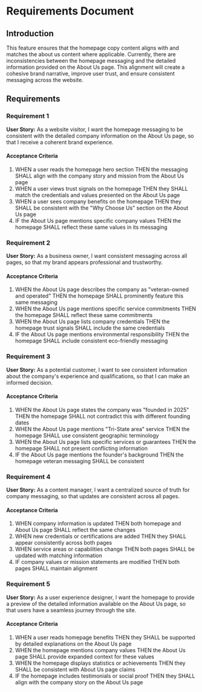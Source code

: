 # Requirements Document

## Introduction

This feature ensures that the homepage copy content aligns with and matches the about us content where applicable. Currently, there are inconsistencies between the homepage messaging and the detailed information provided on the About Us page. This alignment will create a cohesive brand narrative, improve user trust, and ensure consistent messaging across the website.

## Requirements

### Requirement 1

**User Story:** As a website visitor, I want the homepage messaging to be consistent with the detailed company information on the About Us page, so that I receive a coherent brand experience.

#### Acceptance Criteria

1. WHEN a user reads the homepage hero section THEN the messaging SHALL align with the company story and mission from the About Us page
2. WHEN a user views trust signals on the homepage THEN they SHALL match the credentials and values presented on the About Us page
3. WHEN a user sees company benefits on the homepage THEN they SHALL be consistent with the "Why Choose Us" section on the About Us page
4. IF the About Us page mentions specific company values THEN the homepage SHALL reflect these same values in its messaging

### Requirement 2

**User Story:** As a business owner, I want consistent messaging across all pages, so that my brand appears professional and trustworthy.

#### Acceptance Criteria

1. WHEN the About Us page describes the company as "veteran-owned and operated" THEN the homepage SHALL prominently feature this same messaging
2. WHEN the About Us page mentions specific service commitments THEN the homepage SHALL reflect these same commitments
3. WHEN the About Us page lists company credentials THEN the homepage trust signals SHALL include the same credentials
4. IF the About Us page mentions environmental responsibility THEN the homepage SHALL include consistent eco-friendly messaging

### Requirement 3

**User Story:** As a potential customer, I want to see consistent information about the company's experience and qualifications, so that I can make an informed decision.

#### Acceptance Criteria

1. WHEN the About Us page states the company was "founded in 2025" THEN the homepage SHALL not contradict this with different founding dates
2. WHEN the About Us page mentions "Tri-State area" service THEN the homepage SHALL use consistent geographic terminology
3. WHEN the About Us page lists specific services or guarantees THEN the homepage SHALL not present conflicting information
4. IF the About Us page mentions the founder's background THEN the homepage veteran messaging SHALL be consistent

### Requirement 4

**User Story:** As a content manager, I want a centralized source of truth for company messaging, so that updates are consistent across all pages.

#### Acceptance Criteria

1. WHEN company information is updated THEN both homepage and About Us page SHALL reflect the same changes
2. WHEN new credentials or certifications are added THEN they SHALL appear consistently across both pages
3. WHEN service areas or capabilities change THEN both pages SHALL be updated with matching information
4. IF company values or mission statements are modified THEN both pages SHALL maintain alignment

### Requirement 5

**User Story:** As a user experience designer, I want the homepage to provide a preview of the detailed information available on the About Us page, so that users have a seamless journey through the site.

#### Acceptance Criteria

1. WHEN a user reads homepage benefits THEN they SHALL be supported by detailed explanations on the About Us page
2. WHEN the homepage mentions company values THEN the About Us page SHALL provide expanded context for these values
3. WHEN the homepage displays statistics or achievements THEN they SHALL be consistent with About Us page claims
4. IF the homepage includes testimonials or social proof THEN they SHALL align with the company story on the About Us page